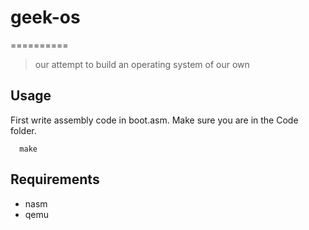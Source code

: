 # geek-os
==========

> our attempt to build an operating system of our own

Usage
-----
First write assembly code in boot.asm. Make sure you are in the Code folder.
```
  make
```
Requirements
------------

+ nasm
+ qemu

